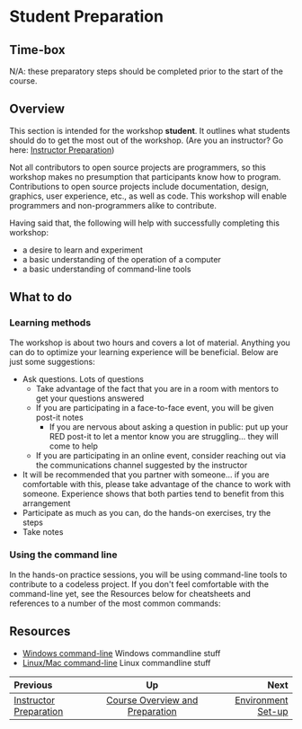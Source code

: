<!-- begin auto-generated title section -->
# Student Preparation
<!-- end auto-generated section -->


## Time-box

N/A: these preparatory steps should be completed prior to the start of the course.


## Overview

This section is intended for the workshop **student**. It outlines what students should do to get the most out of the workshop. (Are you an instructor? Go here: [Instructor Preparation](./prereq_instructor.md))

Not all contributors to open source projects are programmers, so this workshop makes no presumption that participants know how to program. Contributions to open source projects include documentation, design, graphics, user experience, etc., as well as code. This workshop will enable programmers and non-programmers alike to contribute.

Having said that, the following will help with successfully completing this workshop:

* a desire to learn and experiment
* a basic understanding of the operation of a computer
* a basic understanding of command-line tools


## What to do

### Learning methods

The workshop is about two hours and covers a lot of material. Anything you can do to optimize your learning experience will be beneficial. Below are just some suggestions:

* Ask questions. Lots of questions
    * Take advantage of the fact that you are in a room with mentors to get your questions answered
    * If you are participating in a face-to-face event, you will be given post-it notes
        * If you are nervous about asking a question in public: put up your RED post-it to let a mentor know you are struggling... they will come to help
    * If you are participating in an online event, consider reaching out via the communications channel suggested by the instructor
* It will be recommended that you partner with someone... if you are comfortable with this, please take advantage of the chance to work with someone. Experience shows that both parties tend to benefit from this arrangement
* Participate as much as you can, do the hands-on exercises, try the steps
* Take notes


### Using the command line

In the hands-on practice sessions, you will be using command-line tools to contribute to a codeless project. If you don't feel comfortable with the command-line yet, see the Resources below for cheatsheets and references to a number of the most common commands:



## Resources

* [Windows command-line](http://www.cs.columbia.edu/~sedwards/classes/2017/1102-spring/Command%20Prompt%20Cheatsheet.pdf) Windows commandline stuff
* [Linux/Mac command-line](https://files.fosswire.com/2007/08/fwunixref.pdf) Linux commandline stuff

<!-- begin auto-generated nav-links section -->
| Previous | Up | Next |
|:---------|:---:|-----:|
| [Instructor Preparation](./prereq_instructor.md) | [Course Overview and Preparation](./prereq_overview.md) | [Environment Set-up](./environment_overview.md) |
<!-- end auto-generated section -->
